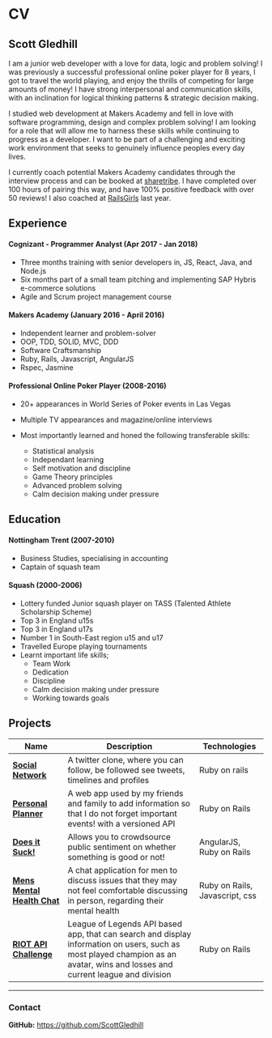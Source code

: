 # CV

## Scott Gledhill

I am a junior web developer with a love for data, logic and problem solving! I was previously a successful professional online poker player for 8 years, I got to travel the world playing, and enjoy the thrills of competing for large amounts of money! I have strong interpersonal and communication skills, with an inclination for logical thinking patterns & strategic decision making. 

I studied web development at Makers Academy and fell in love with software programming, design and complex problem solving! I am looking for a role that will allow me to harness these skills while continuing to progress as a developer. I want to be part of a challenging and exciting work environment that seeks to genuinely influence peoples every day lives.

I currently coach potential Makers Academy candidates through the interview process and can be booked at [sharetribe](https://makersacademy.sharetribe.com/en/scottgledhill). I have completed over 100 hours of pairing this way, and have 100% positive feedback with over 50 reviews! I also coached at [RailsGirls](http://railsgirls.com/london) last year. 

## Experience

#### Cognizant - Programmer Analyst (Apr 2017 - Jan 2018)

- Three months training with senior developers in, JS, React, Java, and Node.js
- Six months part of a small team pitching and implementing SAP Hybris e-commerce solutions
- Agile and Scrum project management course

#### Makers Academy (January 2016 - April 2016)

- Independent learner and problem-solver
- OOP, TDD, SOLID, MVC, DDD
- Software Craftsmanship
- Ruby, Rails, Javascript, AngularJS
- Rspec, Jasmine

#### Professional Online Poker Player (2008-2016) 

+ 20+ appearances in World Series of Poker events in Las Vegas
+ Multiple TV appearances and magazine/online interviews

+ Most importantly learned and honed the following transferable skills:
  + Statistical analysis
  + Independant learning
  + Self motivation and discipline
  + Game Theory principles
  + Advanced problem solving
  + Calm decision making under pressure

## Education

#### Nottingham Trent (2007-2010)

- Business Studies, specialising in accounting
- Captain of squash team

#### Squash (2000-2006)

+ Lottery funded Junior squash player on TASS (Talented Athlete Scholarship Scheme)
+ Top 3 in England u15s
+ Top 3 in England u17s
+ Number 1 in South-East region u15 and u17
+ Travelled Europe playing tournaments
+ Learnt important life skills;
  + Team Work
  + Dedication
  + Discipline
  + Calm decision making under pressure
  + Working towards goals 

## Projects

| Name | Description | Technologies |
|------|-------------|--------------|
|[**Social Network**](https://github.com/ScottGledhill/social_network) | A twitter clone, where you can follow, be followed see tweets, timelines and profiles |Ruby on rails|
|[**Personal Planner**](https://github.com/ScottGledhill/personal_planner) | A web app used by my friends and family to add information so that I do not forget important events! with a versioned API | Ruby on Rails |
|[**Does it Suck!**](https://does-it-suck.herokuapp.com)| Allows you to crowdsource public sentiment on whether something is good or not! | AngularJS, Ruby on Rails |
|[**Mens Mental Health Chat**](https://github.com/ScottGledhill/chat_about_mens_mental_health)| A chat application for men to discuss issues that they may not feel comfortable discussing in person, regarding their mental health | Ruby on Rails, Javascript, css |
|[**RIOT API Challenge**](https://github.com/ScottGledhill/riot) | League of Legends API based app, that can search and display information on users, such as most played champion as an avatar, wins and losses and current league and division | Ruby on Rails |
-------

### Contact

**GitHub:** https://github.com/ScottGledhill<br>